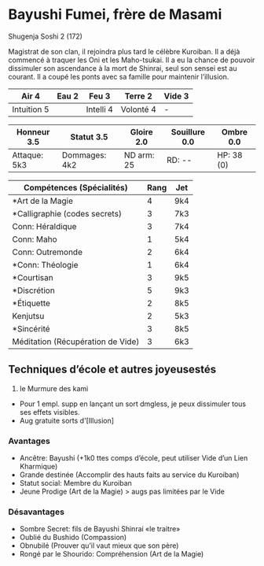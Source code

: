 # Bayushi Fumei, frère de Masami

Shugenja Soshi 2 (172)

Magistrat de son clan, il rejoindra plus tard le célèbre Kuroiban. Il a déjà
commencé à traquer les Oni et les Maho-tsukai. Il a eu la chance de pouvoir
dissimuler son ascendance à la mort de Shinrai, seul son sensei est au courant.
Il a coupé les ponts avec sa famille pour maintenir l’illusion.

| **Air** 4     | **Eau** 2     | **Feu** 3     | **Terre** 2   | **Vide** 3
| ------------- | ------------- | ------------- | ------------- | -------------
| Intuition 5   |               | Intelli 4     | Volonté 4     | -

| Honneur 3.5   | Statut 3.5    | Gloire 2.0    | Souillure 0.0 | Ombre 0.0
| ------------- | ------------- | ------------- | ------------- | -------------
| Attaque: 5k3  | Dommages: 4k2 | ND arm: 25    | RD: --        | HP: 38 (0)

| Compétences (Spécialités)                     | Rang  | Jet
| --------------------------------------------- | ----- | -------
| *Art de la Magie                              | 4     | 9k4
| *Calligraphie (codes secrets)                 | 3     | 7k3
| Conn: Héraldique                              | 3     | 7k4
| Conn: Maho                                    | 1     | 5k4
| Conn: Outremonde                              | 2     | 6k4
| *Conn: Théologie                              | 1     | 6k4
| *Courtisan                                    | 3     | 9k5
| *Discrétion                                   | 5     | 9k3
| *Étiquette                                    | 2     | 8k5
| Kenjutsu                                      | 2     | 5k3
| *Sincérité                                    | 3     | 8k5
| Méditation (Récupération de Vide)             | 3     | 6k3



## Techniques d’école et autres joyeusestés

1. le Murmure des kami
  * Pour 1 empl. supp en lançant un sort dmgless, je peux dissimuler tous ses
    effets visibles.
  * Aug gratuite sorts d'[Illusion]

### Avantages

* Ancêtre: Bayushi (+1k0 ttes comps d’école, peut utiliser Vide d’un Lien Kharmique)
* Grande destinée (Accomplir des hauts faits au service du Kuroiban)
* Statut social: Membre du Kuroiban
* Jeune Prodige (Art de la Magie) > augs pas limitées par le Vide

### Désavantages

* Sombre Secret: fils de Bayushi Shinrai «le traitre»
* Oublié du Bushido (Compassion)
* Obnubilé (Prouver qu’il vaut mieux que son père)
* Rongé par le Shourido: Compréhension (Art de la Magie)
